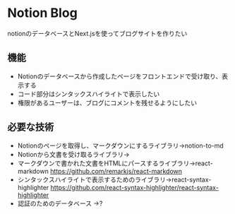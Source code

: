 # Notion Blog
notionのデータベースとNext.jsを使ってブログサイトを作りたい

## 機能
* Notionのデータベースから作成したページをフロントエンドで受け取り、表示する
* コード部分はシンタックスハイライトで表示したい
* 権限があるユーザーは、ブログにコメントを残せるようにしたい

## 必要な技術
* Notionのページを取得し、マークダウンにするライブラリ→notion-to-md
* Notionから文書を受け取るライブラリ→
* マークダウンで書かれた文書をHTMLにパースするライブラリ→react-markdown
https://github.com/remarkjs/react-markdown
* シンタックスハイライトで表示するためのライブラリ→react-syntax-highlighter
https://github.com/react-syntax-highlighter/react-syntax-highlighter
* 認証のためのデータベース
->?



